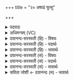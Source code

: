 +++
title = "२० अषाढं युत्सु"

+++
<details><summary>पदपाठः</summary>

अषा॑ढम्। यु॒त्स्विति॑ यु॒त्ऽसु। पृत॑नासु। पप्रि॑म्। स्व॒र्षाम्। स्वःसामिति॑ स्वः॒ऽसाम्। अ॒प्साम्। वृ॒जन॑स्य। गो॒पाम्। भ॒रे॒षु॒जामिति॑ भरेषु॒ऽजाम्। सु॒क्षि॒तिमिति॑ सुऽक्षि॒तिम्। सु॒श्रव॑स॒मिति॑ सु॒ऽश्रव॑सम्। जय॒न्तम्। त्वाम्। अनु॑ म॒दे॒म॒। सो॒म॒। २०।
</details>

<details><summary>अधिमन्त्रम् (VC)</summary>

- सोमो देवता
- गोतम ऋषिः
- निचृत्त्रिष्टुप्
- धैवतः
</details>

<details><summary>दयानन्द-सरस्वती (हि) - विषयः</summary>

अब राजधर्म विषय को अगले मन्त्र में कहा है ॥
</details>

<details><summary>दयानन्द-सरस्वती (हि) - पदार्थः</summary>

पदार्थान्वयभाषाः -  हे (सोम) समस्त ऐश्वर्य से युक्त राजन् वा सेनापते ! हम लोग जिन (युत्सु) युद्धों में (अषाढम्) असह्य (पृतनासु) मनुष्य की सेनाओं में (पप्रिम्) पूर्ण बल विद्यायुक्त वा रक्षक (स्वर्षाम्) सुख का सेवन करने वाला (अप्साम्) जलों वा प्राणों को देनेवाले (वृजनस्य) बल के (गोपाम्) रक्षक (भरेषुजाम्) धारण करने योग्य संग्रामों में जीतनेवाले (सुक्षितिम्) पृथिवी के सुन्दर राज्यवाले (सुश्रवसम्) सुन्दर अन्न वा कीर्त्तियों से युक्त (जयन्तम्) शत्रुओं को जीतनेवाले (त्वाम्) आपको (अनु, मदेम) अनुमोदित करें ॥२० ॥
</details>

<details><summary>दयानन्द-सरस्वती (हि) - भावार्थः</summary>

भावार्थभाषाः -  जिस राजा वा सेनापति के उत्तम स्वभाव से राजपुरुष सेनाजन और प्रजापुरुष प्रसन्न रहें और जिनकी प्रसन्नता में राजा प्रसन्न हो, वहाँ दृढ़ विजय, उत्तम निश्चल ऐश्वर्य और अच्छी प्रतिष्ठा होती है ॥२० ॥
</details>

<details><summary>दयानन्द-सरस्वती (सं) - विषयः</summary>

अथ राजधर्मविषयमाह ॥
</details>

<details><summary>दयानन्द-सरस्वती (सं) - पदार्थः</summary>

पदार्थान्वयभाषाः -  हे सोम राजन् सेनापते वा ! वयं यं युत्स्वषाढं पृतनासु पप्रिं स्वर्षामप्सां वृजनस्य गोपां भरेषुजां सुक्षितिं सुश्रवसं जयन्तं त्वामनु मदेम ॥२० ॥
</details>

<details><summary>दयानन्द-सरस्वती (सं) - भावार्थः</summary>

भावार्थभाषाः -  यस्य राज्ञः सेनापतेर्वोत्तमस्वभावेन राजसेनाः प्रजाजनाः प्रीताः स्युर्येषु प्रीतेषु राजा प्रीतः स्यात्, तत्र ध्रुवो विजयो निश्चलं परमैश्वर्य्यं पुष्कला प्रतिष्ठा च भवति ॥२० ॥
</details>

<details><summary>सविता जोशी ← दयानन्दः (म) - भावार्थः</summary>

भावार्थभाषाः -  जे राजे व सेनापती उत्तम स्वभावाचे असतात, त्यांच्या स्वभावामुळे राजपुरुष, सेना व प्रजा प्रसन्न असतात आणि त्यांच्या प्रसन्नतेमुळे राजा प्रसन्न राहतो तेथे निश्चित विजय, ऐश्वर्य व प्रतिष्ठा प्राप्त होते.
</details>